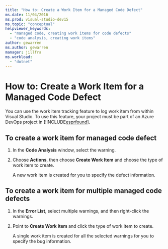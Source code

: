 ```yaml
---
title: "How to: Create a Work Item for a Managed Code Defect"
ms.date: 11/04/2016
ms.prod: visual-studio-dev15
ms.topic: "conceptual"
helpviewer_keywords:
  - "managed code, creating work items for code defects"
  - "code analysis, creating work items"
author: gewarren
ms.author: gewarren
manager: jillfra
ms.workload:
  - "dotnet"
---
```

# How to: Create a Work Item for a Managed Code Defect

You can use the work item tracking feature to log work item from within Visual Studio. To use this feature, your project must be part of an Azure DevOps project in [!INCLUDE[esprfound](../code-quality/includes/esprfound_md.md)].

## To create a work item for managed code defect

1. In the **Code Analysis** window, select  the warning.

2. Choose **Actions**, then choose **Create Work Item** and choose the type of work item to create.

     A new work item is created for you to specify the defect information.

## To create a work item for multiple managed code defects

1. In the **Error List**, select multiple warnings, and then right-click the warnings.

2. Point to **Create Work Item** and click the type of work item to create.

     A single work item is created for all the selected warnings for you to specify the bug information.